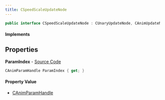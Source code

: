 ```yaml
---
title: CSpeedScaleUpdateNode
---
```


```csharp
public interface CSpeedScaleUpdateNode : CUnaryUpdateNode, CAnimUpdateNodeBase, ISchemaClass<CAnimUpdateNodeBase>, ISchemaClass<CUnaryUpdateNode>, ISchemaClass<CSpeedScaleUpdateNode>, ISchemaField, ISchemaClass, INativeHandle
```

#### Implements

## Properties

**ParamIndex** - [Source Code](https://github.com/swiftly-solution/swiftlys2/blob/main/managed/src/SwiftlyS2.Generated/Schemas/Interfaces/CSpeedScaleUpdateNode.cs#L16)

```csharp
CAnimParamHandle ParamIndex { get; }
```

#### Property Value

- [CAnimParamHandle](/docs/api/shared/schemadefinitions/canimparamhandle)

